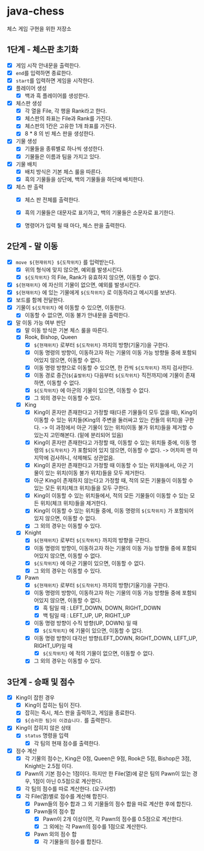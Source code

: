 # java-chess
체스 게임 구현을 위한 저장소

## 1단계 - 체스판 초기화

- [x] 게임 시작 안내문을 출력한다.
- [x] `end`를 입력하면 종료한다.
- [x] `start`를 입력하면 게임을 시작한다.
- [x] 플레이어 생성
  - [x] 백과 흑 플레이어를 생성한다.
- [x] 체스판 생성
  - [x] 각 열을 File, 각 행을 Rank라고 한다.
  - [x] 체스판의 좌표는 File과 Rank를 가진다.
  - [x] 체스판의 1칸은 고유한 1개 좌표를 가진다.
  - [x] 8 * 8 의 빈 체스 판을 생성한다.
- [x] 기물 생성
  - [x] 기물들을 종류별로 하나씩 생성한다.
  - [x] 기물들은 이름과 팀을 가지고 있다.
- [x] 기물 배치
  - [x] 배치 방식은 기본 체스 룰을 따른다.
  - [x] 흑의 기물들을 상단에, 백의 기물들을 하단에 배치한다.
- [x] 체스 판 출력
  - [x] 체스 판 전체를 출력한다.
  - [x] 흑의 기물들은 대문자로 표기하고, 백의 기물들은 소문자로 표기한다.
  - [x] 명령어가 입력 될 때 마다, 체스 판을 출력한다.
  

## 2단계 - 말 이동

- [x] `move ${현재위치} ${도착위치}` 를 입력받는다.
  - [x] 위의 형식에 맞지 않으면, 예외를 발생시킨다.
  - [x] `${도착위치}` 의 File, Rank가 유효하지 않으면, 이동할 수 없다.
- [x] `${현재위치}` 에 자신의 기물이 없으면, 예외를 발생시킨다.
- [x]  `${현재위치}` 에 있는 기물에게 `${도착위치}` 로 이동하라고 메시지를 보낸다.
  - [x] 보드를 함께 전달한다.
- [x] 기물이 `${도착위치}` 에 이동할 수 있으면, 이동한다.
  - [x] 이동할 수 없으면, 이동 불가 안내문을 출력한다.
- [x] 말 이동 가능 여부 판단
  - [x] 말 이동 방식은 기본 체스 룰을 따른다.
  - [x] Rook, Bishop, Queen
    - [x] `${현재위치}` 로부터  `${도착위치}` 까지의 방향(기울기)을 구한다.
    - [x] 이동 명령의 방향이, 이동하고자 하는 기물의 이동 가능 방향들 중에 포함되어있지 않으면, 이동할 수 없다.
    - [x] 이동 명령 방향으로 이동할 수 있으면, 한 칸씩 `${도착위치}` 까지 검사한다.
    - [x] 이동 경로 중간(`${출발위치}` 다음부터 `${도착위치}` 직전까지)에 기물이 존재하면, 이동할 수 없다.
    - [x] `${도착위치}` 에 아군의 기물이 있으면, 이동할 수 없다.
    - [x] 그 외의 경우는 이동할 수 있다.
  - [x] King
    - [x] King이 혼자만 존재한다고 가정할 때(다른 기물들이 모두 없을 때), King이 이동할 수 있는 위치들(King의 주변을 둘러싸고 있는 칸들의 위치)을 구한다. -> 이 과정에서 아군 기물이 있는 위치(이동 불가 위치)들을 제거할 수 있는지 고민해본다. (밑에 분리되어 있음)
    - [x] King이 혼자만 존재한다고 가정할 때, 이동할 수 있는 위치들 중에, 이동 명령의 `${도착위치}` 가 포함되어 있지 않으면, 이동할 수 없다. -> 어차피 맨 마지막에 검사하니, 삭제해도 상관없음.
    - [x] King이 혼자만 존재한다고 가정할 때 이동할 수 있는 위치들에서, 아군 기물이 있는 위치(이동 불가 위치)들을 모두 제거한다.
    - [x] 아군 King이 존재하지 않는다고 가정할 때, 적의 모든 기물들이 이동할 수 있는 모든 위치(체크 위치)들을 모두 구한다.
    - [x] King이 이동할 수 있는 위치들에서, 적의 모든 기물들이 이동할 수 있는 모든 위치(체크 위치)들을 제거한다.
    - [x] King이 이동할 수 있는 위치들 중에, 이동 명령의 `${도착위치}` 가 포함되어 있지 않으면, 이동할 수 없다.
    - [x] 그 외의 경우는 이동할 수 있다.
  - [x] Knight
    - [x] `${현재위치}` 로부터  `${도착위치}` 까지의 방향을 구한다.
    - [x] 이동 명령의 방향이, 이동하고자 하는 기물의 이동 가능 방향들 중에 포함되어있지 않으면, 이동할 수 없다.
    - [x] `${도착위치}` 에 아군 기물이 있으면, 이동할 수 없다.
    - [x] 그 외의 경우는 이동할 수 있다.
  - [x] Pawn
    - [x] `${현재위치}` 로부터  `${도착위치}` 까지의 방향(기울기)을 구한다.
    - [x] 이동 명령의 방향이, 이동하고자 하는 기물의 이동 가능 방향들 중에 포함되어있지 않으면, 이동할 수 없다.
      - [x] 흑 팀일 때 : LEFT_DOWN, DOWN, RIGHT_DOWN
      - [x] 백 팀일 때 : LEFT_UP, UP, RIGHT_UP
    - [x] 이동 명령 방향이 수직 방향(UP, DOWN) 일 때
      - [x] `${도착위치}` 에 기물이 있으면, 이동할 수 없다.
    - [x] 이동 명령 방향이 대각선 방향(LEFT_DOWN, RIGHT_DOWN, LEFT_UP, RIGHT_UP)일 때
      - [x] `${도착위치}` 에 적의 기물이 없으면, 이동할 수 없다.
    - [x] 그 외의 경우는 이동할 수 있다.
  
## 3단계 - 승패 및 점수

- [x] King이 잡힌 경우
  - [x] King이 잡히는 팀이 진다.
  - [x] 잡히는 즉시, 체스 판을 출력하고, 게임을 종료한다.
  - [x] `${승리한 팀}이 이겼습니다.` 를 출력한다.
- [x] King이 잡히지 않은 상태
  - [x] `status` 명령을 입력
    - [x] 각 팀의 현재 점수를 출력한다.
- [x] 점수 계산
  - [x] 각 기물의 점수는, King은 0점, Queen은 9점, Rook은 5점, Bishop은 3점, Knight는 2.5점 이다.
  - [x] Pawn의 기본 점수는 1점이다. 하지만 한 File(열)에 같은 팀의 Pawn이 있는 경우, 1점이 아닌 0.5점으로 계산한다.
  - [x] 각 팀의 점수를 따로 계산한다. (요구사항)
  - [x] 각 File(열)별로 점수를 계산해 합친다.
    - [x] Pawn들의 점수 합과 그 외 기물들의 점수 합을 따로 계산한 후에 합친다.
    - [x] Pawn들의 점수 합
      - [x] Pawn이 2개 이상이면, 각 Pawn의 점수를 0.5점으로 계산한다.
      - [x] 그 외에는 각 Pawn의 점수를 1점으로 계산한다.
    - [x] Pawn 외의 점수 합
      - [x] 각 기물들의 점수를 합친다.